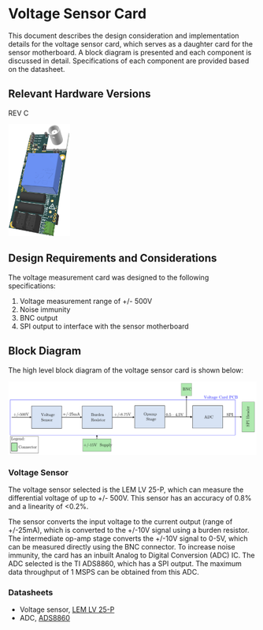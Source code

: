 # Voltage Sensor Card

This document describes the design consideration and implementation details for the voltage sensor card, which serves as a daughter card for the sensor motherboard.
A block diagram is presented and each component is discussed in detail. Specifications of each component are provided based on the datasheet.

## Relevant Hardware Versions

REV C

<img src="Images/PCB_3D.png" width="25%"/>

## Design Requirements and Considerations

The voltage measurement card was designed to the following specifications:

1. Voltage measurement range of +/- 500V
2. Noise immunity
3. BNC output
4. SPI output to interface with the sensor motherboard

## Block Diagram
The high level block diagram of the voltage sensor card is shown below:

<img src="Images/Voltage_card.svg" />

### Voltage Sensor
The voltage sensor selected is the LEM LV 25-P, which can measure the differential voltage of up to +/- 500V. This sensor has an accuracy of 0.8% and a linearity of <0.2%.

The sensor converts the input voltage to the current output (range of +/-25mA), which is converted to the +/-10V signal using a burden resistor.
The intermediate op-amp stage converts the +/-10V signal to 0-5V, which can be measured directly using the BNC connector. 
To increase noise immunity, the card has an inbuilt Analog to Digital Conversion (ADC) IC. The ADC selected is the TI ADS8860, which has a SPI output. 
The maximum data throughput of 1 MSPS can be obtained from this ADC. 

### Datasheets

- Voltage sensor, [LEM LV 25-P](https://www.lem.com/sites/default/files/products_datasheets/lv_25-p.pdf)
- ADC, [ADS8860](https://www.ti.com/lit/ds/symlink/ads8860.pdf)

